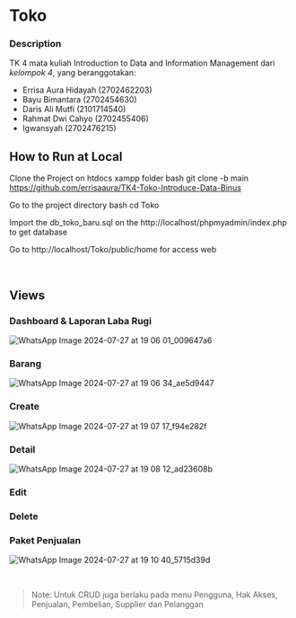 # Toko 

### Description
TK 4 mata kuliah Introduction to Data and Information Management dari *kelompok 4*, yang beranggotakan:
* Errisa Aura Hidayah      (2702462203)
* Bayu Bimantara           (2702454630)
* Daris Ali Mutfi          (2101714540)
* Rahmat Dwi Cahyo         (2702455406)
* Igwansyah                (2702476215)

## How to Run at Local

Clone the Project on htdocs xampp folder
bash
  git clone -b main https://github.com/errisaaura/TK4-Toko-Introduce-Data-Binus 


Go to the project directory
bash
  cd Toko


Import the db_toko_baru.sql on the http://localhost/phpmyadmin/index.php to get database

Go to http://localhost/Toko/public/home for access web

<br>

## Views

  ### Dashboard & Laporan Laba Rugi
![WhatsApp Image 2024-07-27 at 19 06 01_009647a6](https://github.com/user-attachments/assets/2f950b71-ce95-4a27-81f9-894f064491e8)
  
  ### Barang
![WhatsApp Image 2024-07-27 at 19 06 34_ae5d9447](https://github.com/user-attachments/assets/7bda31a7-4e06-498c-aaab-8722a9b51ea7)


  ### Create
 ![WhatsApp Image 2024-07-27 at 19 07 17_f94e282f](https://github.com/user-attachments/assets/989ea6d4-c0e0-4221-87ab-3e0ed7d6653e)

  ### Detail
![WhatsApp Image 2024-07-27 at 19 08 12_ad23608b](https://github.com/user-attachments/assets/108f77aa-da25-472a-9c73-5e3158779e71)


  ### Edit


  ### Delete


  ### Paket Penjualan
![WhatsApp Image 2024-07-27 at 19 10 40_5715d39d](https://github.com/user-attachments/assets/908e2c7d-1764-4d88-8f46-b8a7a0a667c8)

<br>

> Note: Untuk CRUD juga berlaku pada menu Pengguna, Hak Akses, Penjualan, Pembelian, Supplier dan Pelanggan
